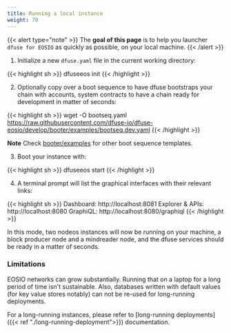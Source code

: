 ```yaml
---
title: Running a local instance
weight: 70
---
```


{{< alert type="note" >}}
The **goal of this page** is to help you launcher `dfuse for EOSIO` as quickly as possible, on your local machine.
{{< /alert >}}


<!--
TODO: complete these things:
// What you get with this. Limitations of a laptop-style deploy.
// What are the other deployment methods. Why you would choose other methods

-->

1. Initialize a new `dfuse.yaml` file in the current working directory:

{{< highlight sh >}}
dfuseeos init
{{< /highlight >}}

2. Optionally copy over a boot sequence to have dfuse bootstraps your chain with accounts, system contracts to have a chain ready for development in matter of seconds:

{{< highlight sh >}}
wget -O bootseq.yaml https://raw.githubusercontent.com/dfuse-io/dfuse-eosio/develop/booter/examples/bootseq.dev.yaml
{{< /highlight >}}

**Note** Check [booter/examples](./booter/examples) for other boot sequence templates.

3. Boot your instance with:

{{< highlight sh >}}
dfuseeos start
{{< /highlight >}}

4. A terminal prompt will list the graphical interfaces with their relevant links:

{{< highlight sh >}}
Dashboard: http://localhost:8081
Explorer & APIs:  http://localhost:8080
GraphiQL:         http://localhost:8080/graphiql
{{< /highlight >}}

In this mode, two nodeos instances will now be running on your machine, a block producer node and a mindreader node, and the dfuse services should be ready in a matter of seconds.

### Limitations

EOSIO networks can grow substantially.  Running that on a laptop for a long period of time isn't sustainable.  Also, databases written with default values (for key value stores notably) can not be re-used for long-running deployments.

For a long-running instances, please refer to [long-running deployments]({{< ref "./long-running-deployment">}}) documentation.
